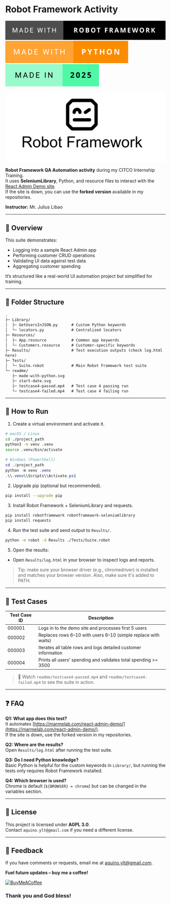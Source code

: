 # Robot Framework Activity

[![Made with Robot Framework](readme/made-with-robot-framework.svg)](https://forthebadge.com)
[![Made with Python](readme/made-with-python.svg)](https://forthebadge.com)
[![Start Date](readme/start-date.svg)](https://forthebadge.com)

<div align="center">
  <img src="./readme/cover-image.webp" alt="Cover Image" width="500"/>
</div>

**Robot Framework QA Automation activity** during my CITCO Internship Training.  
It uses **SeleniumLibrary**, Python, and resource files to interact with the [React Admin Demo site](https://marmelab.com/react-admin-demo/).  
If the site is down, you can use the **forked version** available in my repositories.

**Instructor:** Mr. Julius Libao

---

## 🎯 Overview

This suite demonstrates:

- Logging into a sample React Admin app
- Performing customer CRUD operations
- Validating UI data against test data
- Aggregating customer spending

It’s structured like a real-world UI automation project but simplified for training.

---

## 📂 Folder Structure

```text
.
├─ Library/
│  ├─ GetUsersInJSON.py      # Custom Python keywords
│  └─ locators.py            # Centralized locators
├─ Resources/
│  ├─ App.resource           # Common app keywords
│  └─ Customers.resource     # Customer-specific keywords
├─ Results/                  # Test execution outputs (check log.html here)
├─ Tests/
│  └─ Suite.robot            # Main Robot Framework test suite
└─ readme/
   ├─ made-with-python.svg
   ├─ start-date.svg
   ├─ testcase4-passed.mp4   # Test case 4 passing run
   └─ testcase4-failed.mp4   # Test case 4 failing run
```

---

## 🚀 How to Run

1. Create a virtual environment and activate it.

```bash
# macOS / Linux
cd ./project_path
python3 -m venv .venv
source .venv/bin/activate
```

```powershell
# Windows (PowerShell)
cd ./project_path
python -m venv .venv
.\\.venv\\Scripts\\Activate.ps1
```

2. Upgrade pip (optional but recommended).

```bash
pip install --upgrade pip
```

3. Install Robot Framework + SeleniumLibrary and requests.

```bash
pip install robotframework robotframework-seleniumlibrary
pip install requests
```

4. Run the test suite and send output to `Results/`.

```bash
python -m robot -d Results ./Tests/Suite.robot
```

5. Open the results:

- Open `Results/log.html` in your browser to inspect logs and reports.

> Tip: make sure your browser driver (e.g., chromedriver) is installed and matches your browser version. Also, make sure it's added to PATH.

---

## 🧪 Test Cases

| Test Case ID | Description                                                     |
| ------------ | --------------------------------------------------------------- |
| 000001       | Logs in to the demo site and processes first 5 users            |
| 000002       | Replaces rows 6–10 with users 6–10 (simple replace with waits)  |
| 000003       | Iterates all table rows and logs detailed customer information  |
| 000004       | Prints all users’ spending and validates total spending >= 3500 |

> 🎥 Watch `readme/testcase4-passed.mp4` and `readme/testcase4-failed.mp4` to see the suite in action.

---

## ❓ FAQ

**Q1: What app does this test?**  
It automates [https://marmelab.com/react-admin-demo/](https://marmelab.com/react-admin-demo/).  
If the site is down, use the forked version in my repositories.

**Q2: Where are the results?**  
Open `Results/log.html` after running the test suite.

**Q3: Do I need Python knowledge?**  
Basic Python is helpful for the custom keywords in `Library/`, but running the tests only requires Robot Framework installed.

**Q4: Which browser is used?**  
Chrome is default (`${BROWSER} = chrome`) but can be changed in the variables section.

---

## 📜 License

This project is licensed under **AGPL 3.0**.  
Contact `aquino.ylt@gmail.com` if you need a different license.

---

## 🙌 Feedback

If you have comments or requests, email me at [aquino.ylt@gmail.com](mailto:aquino.ylt@gmail.com).

**Fuel future updates – buy me a coffee!**

[![BuyMeACoffee](https://raw.githubusercontent.com/pachadotdev/buymeacoffee-badges/main/bmc-orange.svg)](https://buymeacoffee.com/yvanlowellaquino)

### Thank you and God bless!
